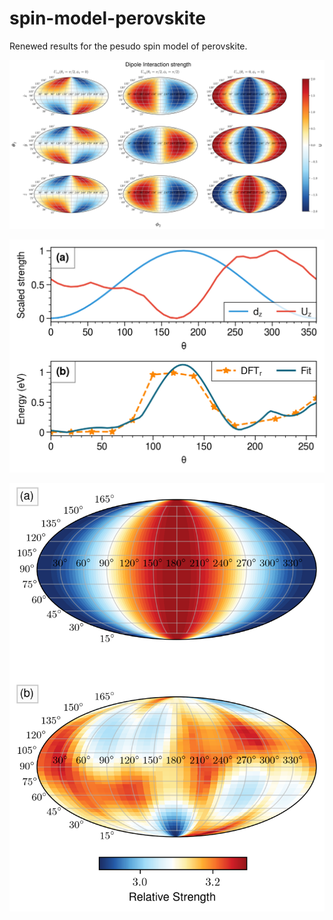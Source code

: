 # spin-model-perovskite

Renewed results for the pesudo spin model of perovskite.

![image](figures/Dipole-Inter_full_molly.png)

![image](figures/fit.png)

![image](figures/main_figure.png)